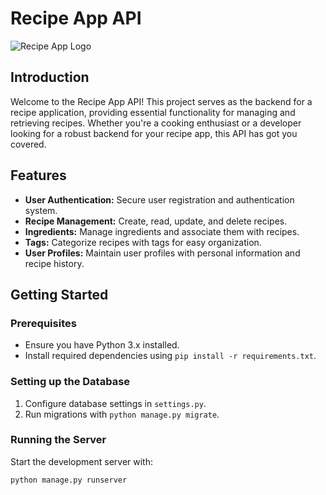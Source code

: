 # Recipe App API

![Recipe App Logo](link_to_logo_image)

## Introduction

Welcome to the Recipe App API! This project serves as the backend for a recipe application, providing essential functionality for managing and retrieving recipes. Whether you're a cooking enthusiast or a developer looking for a robust backend for your recipe app, this API has got you covered.

## Features

- **User Authentication:** Secure user registration and authentication system.
- **Recipe Management:** Create, read, update, and delete recipes.
- **Ingredients:** Manage ingredients and associate them with recipes.
- **Tags:** Categorize recipes with tags for easy organization.
- **User Profiles:** Maintain user profiles with personal information and recipe history.

## Getting Started

### Prerequisites

- Ensure you have Python 3.x installed.
- Install required dependencies using `pip install -r requirements.txt`.

### Setting up the Database

1. Configure database settings in `settings.py`.
2. Run migrations with `python manage.py migrate`.

### Running the Server

Start the development server with:

```bash
python manage.py runserver
